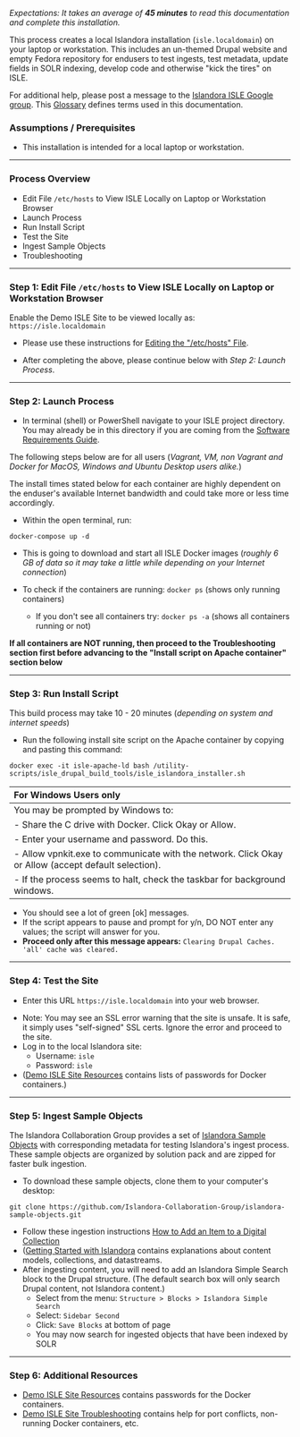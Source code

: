 <!--- Demo ISLE Site Installation --->

_Expectations:  It takes an average of **45 minutes** to read this documentation and complete this installation._

This process creates a local Islandora installation (`isle.localdomain`) on your laptop or workstation. This includes an un-themed Drupal website and empty Fedora repository for endusers to test ingests, test metadata, update fields in SOLR indexing, develop code and otherwise "kick the tires" on ISLE.

For additional help, please post a message to the [Islandora ISLE Google group](https://groups.google.com/forum/#!forum/islandora-isle). This [Glossary](../glossary.md) defines terms used in this documentation.

### Assumptions / Prerequisites

* This installation is intended for a local laptop or workstation.

---

### Process Overview

* Edit File `/etc/hosts` to View ISLE Locally on Laptop or Workstation Browser
* Launch Process
* Run Install Script
* Test the Site
* Ingest Sample Objects
* Troubleshooting

---

### Step 1: Edit File `/etc/hosts` to View ISLE Locally on Laptop or Workstation Browser

Enable the Demo ISLE Site to be viewed locally as: `https://isle.localdomain`

* Please use these instructions for [Editing the "/etc/hosts" File](../07_appendices/editing-the-hosts-file.md).

* After completing the above, please continue below with _Step 2: Launch Process_.

---

### Step 2: Launch Process

* In terminal (shell) or PowerShell navigate to your ISLE project directory. You may already be in this directory if you are coming from the [Software Requirements Guide](../01_installation_host_server/software-dependencies.md).

The following steps below are for all users (_Vagrant, VM, non Vagrant and Docker for MacOS, Windows and Ubuntu Desktop users alike._)

The install times stated below for each container are highly dependent on the enduser's available Internet bandwidth and could take more or less time accordingly.

* Within the open terminal, run:
```
docker-compose up -d
```

* This is going to download and start all ISLE Docker images (_roughly 6 GB of data so it may take a little while depending on your Internet connection_)

* To check if the containers are running: `docker ps` (shows only running containers)

    * If you don't see all containers try: `docker ps -a` (shows all containers running or not)

**If all containers are NOT running, then proceed to the Troubleshooting section first before advancing to the "Install script on Apache container" section below**

---

### Step 3: Run Install Script

This build process may take 10 - 20 minutes (_depending on system and internet speeds_)

* Run the following install site script on the Apache container by copying and pasting this command:
```
docker exec -it isle-apache-ld bash /utility-scripts/isle_drupal_build_tools/isle_islandora_installer.sh
```


| For Windows Users only |
| :-------------      |
| You may be prompted by Windows to: |
| - Share the C drive with Docker.  Click Okay or Allow.|
| - Enter your username and password. Do this.|
| - Allow vpnkit.exe to communicate with the network.  Click Okay or Allow (accept default selection).|
| - If the process seems to halt, check the taskbar for background windows.|

* You should see a lot of green [ok] messages.
* If the script appears to pause and prompt for y/n, DO NOT enter any values; the script will answer for you.
* **Proceed only after this message appears:** `Clearing Drupal Caches. 'all' cache was cleared.`

---

### Step 4: Test the Site

* Enter this URL `https://isle.localdomain` into your web browser.
<!--- TODO: Add error message and how to proceed (click 'Advanced...') --->
* Note: You may see an SSL error warning that the site is unsafe. It is safe, it simply uses "self-signed" SSL certs. Ignore the error and proceed to the site.
* Log in to the local Islandora site:
    * Username: `isle`
    * Password: `isle`
* ([Demo ISLE Site Resources](demo_resources.md) contains lists of passwords for Docker containers.)

---

### Step 5: Ingest Sample Objects

The Islandora Collaboration Group provides a set of [Islandora Sample Objects](https://github.com/Islandora-Collaboration-Group/islandora-sample-objects) with corresponding metadata for testing Islandora's ingest process. These sample objects are organized by solution pack and are zipped for faster bulk ingestion.

* To download these sample objects, clone them to your computer's desktop:
```
git clone https://github.com/Islandora-Collaboration-Group/islandora-sample-objects.git
```

* Follow these ingestion instructions [How to Add an Item to a Digital Collection](https://wiki.duraspace.org/display/ISLANDORA/How+to+Add+an+Item+to+a+Digital+Collection)
* ([Getting Started with Islandora](https://wiki.duraspace.org/display/ISLANDORA/Getting+Started+with+Islandora) contains explanations about content models, collections, and datastreams.
* After ingesting content, you will need to add an Islandora Simple Search block to the Drupal structure. (The default search box will only search Drupal content, not Islandora content.)
    * Select from the menu: `Structure > Blocks > Islandora Simple Search`
    * Select: `Sidebar Second`
    * Click: `Save Blocks` at bottom of page
    * You may now search for ingested objects that have been indexed by SOLR

---

### Step 6: Additional Resources
* [Demo ISLE Site Resources](demo_resources.md) contains passwords for the Docker containers.
* [Demo ISLE Site Troubleshooting](demo_troubleshooting.md) contains help for port conflicts, non-running Docker containers, etc.
